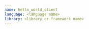 ```yaml
---
name: hello_world_client
language: <language name>
library: <library or framework name>
---
```


```<language name>
```
